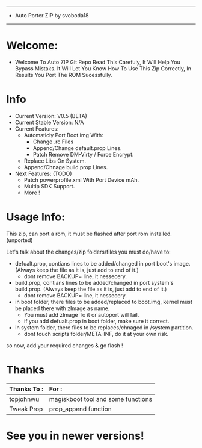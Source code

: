 ---------------------------------------------
* Auto Porter ZIP by svoboda18
---------------------------------------------

# Welcome:
- Welcome To Auto ZIP Git Repo
Read This Carefuly, It Will Help You Bypass Mistaks.
It Will Let You Know How To Use This Zip Correctly, In Results You Port The ROM Sucessfully.

# Info
- Current Version: V0.5 (BETA)
- Current Stable Version: N/A
- Current Features: 
   * Automaticly Port Boot.img With:
      - Change .rc Files
      - Append/Change default.prop Lines.
      - Patch Remove DM-Virty / Force Encrypt.
   * Replace Libs On System.
   * Append/Chnage build.prop Lines.
- Next Features: (TODO)
   * Patch powerprofile.xml With Port Device mAh.
   * Multip SDK Support.
   * More !

# Usage Info:
This zip, can port a rom, it must be flashed after port rom installed. (unported)

Let's talk about the changes/zip folders/files you must do/have to:
- defualt.prop, contians lines to be added/changed in port boot's image. (Always keep the file as it is, just add to end of it.)
  * dont remove BACKUP= line, it nessecery.
- build.prop, contians lines to be added/changed in port system's build.prop. (Always keep the file as it is, just add to end of it.)
  * dont remove BACKUP= line, it nessecery.
- in boot folder, there files to be added/replaced to boot.img, kernel must be placed there with zImage as name.
  * You must add zImage To it or autoport will fail.
  * if you add defualt.prop in boot folder, make sure it correct.
- in system folder, there files to be replaces/chnaged in /system partition.
  * dont touch scripts folder/META-INF, do it at your own risk.

so now, add your required changes & go flash !

# Thanks
| Thanks To : | For : |
| :-------| :-------|
| topjohnwu | magiskboot tool and some functions |
|Tweak Prop | prop_append function |

# See you in newer versions!
